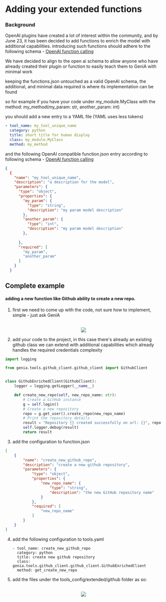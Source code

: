 # Adding your extended functions

### Background

OpenAI plugins have created a lot of interest within the community, and by June 23, it has been decided to add functions to enrich the model with additional capabilities. introducing such functions should adhere to the following schema - [OpenAI function calling](https://platform.openai.com/docs/api-reference/chat/create#chat/create-functions)

We have decided to align to the open ai schema to allow anyone who have already created their plugin or function to easily teach them to GeniA with minimal work

keeping the functions.json untouched as a valid OpenAI schema, the additional, and minimal data required is where its implementation can be found

so for example if you have your code under my_module.MyClass with the method: my_method(my_param: str, another_param: int)

you should add a new entry to a YAML file (YAML uses less tokens)

```yaml
- tool_name: my_tool_unique_name
  category: python
  title: short title for human display
  class: my_module.MyClass
  method: my_method
```

and the following OpenAI compatible function.json entry according to following schema - [OpenAI function calling](https://platform.openai.com/docs/api-reference/chat/create#chat/create-functions)

```json
{
  {
    "name": "my_tool_unique_name",
    "description": "a description for the model",
    "parameters": {
      "type": "object",
      "properties": {
        "my_param": {
          "type": "string",
          "description": "my param model description"
        },
        "another_param": {
          "type": "int",
          "description": "my param model description"
        },
  
      },
      "required": [
        "my_param",
        "another_param"
      ]
    }
  }

```

## Complete example

#### adding a new function like Github ability to create a new repo.

1. first we need to come up with the code, not sure how to implement, simple - just ask GeniA

<p align="center">
<br/>
   <img src="/media/functions/ask_genia.png" />
<br/>
</p>

2. add your code to the project, in this case there's already an existing github class we can extend with additional capabilities which already handles the required credentials complexity

```python
import logging

from genia.tools.github_client.github_client import GithubClient


class GithubEnrichedClient(GithubClient):
    logger = logging.getLogger(__name__)

    def create_new_repo(self, new_repo_name: str):
        # Create a GitHub instance
        g = self.login()
        # Create a new repository
        repo = g.get_user().create_repo(new_repo_name)
        # Print the repository details
        result = "Repository {} created successfully on url: {}", repo.name, repo.html_url
        self.logger.debug(result)
        return result
```


3. add the configuration to function.json

```json
[
    {
        "name": "create_new_github_repo",
        "description": "create a new github repository",
        "parameters": {
            "type": "object",
            "properties": {
                "new_repo_name": {
                    "type": "string",
                    "description": "the new GitHub repository name"
                }
            },
            "required": [
                "new_repo_name"
            ]
        }
    }
]
```

4. add the following configuration to tools.yaml

   ```
   - tool_name: create_new_github_repo
     category: python
     title: create new github repository
     class: genia.tools.github_client.github_client.GithubEnrichedClient
     method: get_create_new_repo
   ```

5. add the files under the tools_config/extended/github folder as so:

<p align="center">
<br/>
   <img src="/media/functions/directory.png" />
<br/>
</p>